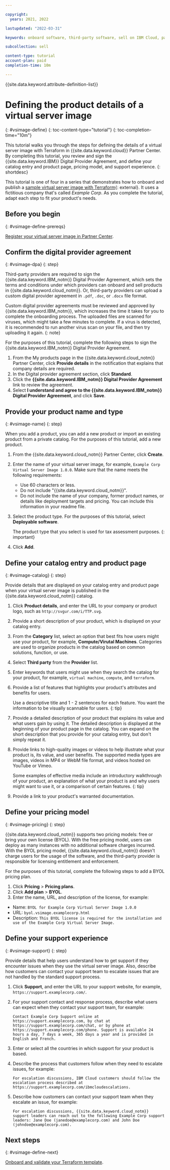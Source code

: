 ```yaml
---

copyright:
  years: 2021, 2022

lastupdated: "2022-03-31"

keywords: onboard software, third-party software, sell on IBM Cloud, partner center, virtual server image, virtual machine image, image, vm, vsi, product details, catalog entry, support, pricing, BYOL, terraform, catalog

subcollection: sell

content-type: tutorial
account-plan: paid
completion-time: 10m 

---
```


{{site.data.keyword.attribute-definition-list}}


# Defining the product details of a virtual server image
{: #vsimage-define}
{: toc-content-type="tutorial"} 
{: toc-completion-time="10m"} 

This tutorial walks you through the steps for defining the details of a virtual server image with Terraform in {{site.data.keyword.cloud}} Partner Center. By completing this tutorial, you review and sign the {{site.data.keyword.IBM}} Digital Provider Agreement, and define your catalog entry and product page, pricing model, and support experience. 
{: shortdesc}

This tutorial is one of four in a series that demonstrates how to onboard and publish a [sample virtual server image with Terraform](https://github.com/IBM-Cloud/isv-vsi-product-deploy-sample/tree/v1.0){: external}. It uses a fictitious company that's called *Example Corp*. As you complete the tutorial, adapt each step to fit your product's needs.

## Before you begin
{: #vsimage-define-prereqs}

[Register your virtual server image in Partner Center](/docs/sell?topic=sell-vsimage-register).

## Confirm the digital provider agreement
{: #vsimage-dpa}
{: step}

Third-party providers are required to sign the {{site.data.keyword.IBM_notm}} Digital Provider Agreement, which sets the terms and conditions under which providers can onboard and sell products in {{site.data.keyword.cloud_notm}}. Or, third-party providers can upload a custom digital provider agreement in `.pdf`, `.doc`, or `.docx` file format.

Custom digital provider agreements must be reviewed and approved by {{site.data.keyword.IBM_notm}}, which increases the time it takes for you to complete the onboarding process. The uploaded files are scanned for viruses, which might take a few minutes to complete. If a virus is detected, it is recommended to run another virus scan on your file, and then try uploading it again.
{: note}

For the purposes of this tutorial, complete the following steps to sign the {{site.data.keyword.IBM_notm}} Digital Provider Agreement. 

1. From the My products page in the {{site.data.keyword.cloud_notm}} Partner Center, click **Provide details** in the notification that explains that company details are required.
1. In the Digital provider agreement section, click **Standard**. 
1. Click the **{{site.data.keyword.IBM_notm}} Digital Provider Agreement** link to review the agreement. 
1. Select **I understand and agree to the {{site.data.keyword.IBM_notm}} Digital Provider Agreement**, and click **Save**.

## Provide your product name and type
{: #vsimage-name}
{: step}

When you add a product, you can add a new product or import an existing product from a private catalog. For the purposes of this tutorial, add a new product. 

1. From the {{site.data.keyword.cloud_notm}} Partner Center, click **Create**.
1. Enter the name of your virtual server image, for example, `Example Corp Virtual Server Image 1.0.0`. Make sure that the name meets the following requirements:
  
   * Use 60 characters or less.
   * Do not include "{{site.data.keyword.cloud_notm}}".
   * Do not include the name of your company, former product names, or details like deployment targets and pricing. You can include this information in your readme file. 

1. Select the product type. For the purposes of this tutorial, select **Deployable software**. 

    The product type that you select is used for tax assessment purposes.
    {: important}
    
1. Click **Add**.

## Define your catalog entry and product page
{: #vsimage-catalog}
{: step}

Provide details that are displayed on your catalog entry and product page when your virtual server image is published in the {{site.data.keyword.cloud_notm}} catalog.

1. Click **Product details**, and enter the URL to your company or product logo, such as `http://svgur.com/i/TTP.svg`.
1. Provide a short description of your product, which is displayed on your catalog entry. 
1. From the **Category** list, select an option that best fits how users might use your product, for example, **Compute/Virutal Machines**. Categories are used to organize products in the catalog based on common solutions, function, or use.
1. Select **Third party** from the **Provider** list.
1. Enter keywords that users might use when they search the catalog for your product, for example, `virtual machine`, `compute`, and `terraform`.
1. Provide a list of features that highlights your product's attributes and benefits for users.

   Use a descriptive title and 1 - 2 sentences for each feature. You want the information to be visually scannable for users.
   {: tip}

1. Provide a detailed description of your product that explains its value and what users gain by using it. The detailed description is displayed at the beginning of your product page in the catalog. You can expand on the short description that you provide for your catalog entry, but don't simply repeat it. 
1. Provide links to high-quality images or videos to help illustrate what your product is, its value, and user benefits. The supported media types are images, videos in MP4 or WebM file format, and videos hosted on YouTube or Vimeo.

   Some examples of effective media include an introductory walkthrough of your product, an explanation of what your product is and why users might want to use it, or a comparison of certain features. 
   {: tip}

1. Provide a link to your product's warranted documentation.

## Define your pricing model
{: #vsimage-pricing}
{: step}

{{site.data.keyword.cloud_notm}} supports two pricing models: free or bring your own license (BYOL). With the free pricing model, users can deploy as many instances with no additional software charges incurred. With the BYOL pricing model, {{site.data.keyword.cloud_notm}} doesn't charge users for the usage of the software, and the third-party provider is responsible for licensing entitlement and enforcement. 

For the purposes of this tutorial, complete the following steps to add a BYOL pricing plan. 

1. Click **Pricing** > **Pricing plans**.
1. Click **Add plan** > **BYOL**.
1. Enter the name, URL, and description of the license, for example: 

* Name: `BYOL for Example Corp Virtual Server Image 1.0.0`
* URL: `byol.vsimage.examplecorp.html`
* Description: `This BYOL license is required for the installation and use of the Example Corp Virtual Server Image.`

## Define your support experience
{: #vsimage-support}
{: step}

Provide details that help users understand how to get support if they encounter issues when they use the virtual server image. Also, describe how customers can contact your support team to escalate issues that are not handled by the standard support process.

1. Click **Support**, and enter the URL to your support website, for example, `https://support.examplecorp.com/`.
2. For your support contact and response process, describe what users can expect when they contact your support team, for example:

   `Contact Example Corp Support online at https://support.examplecorp.com, by chat at https://support.examplecorp.com/chat, or by phone at https://support.examplecorp.com/phone. Support is available 24 hours a day, 7 days a week, 365 days a year and is provided in English and French.`
  
3. Enter or select all the countries in which support for your product is based.
4. Describe the process that customers follow when they need to escalate issues, for example:

   `For escalation discussions, IBM Cloud customers should follow the escalation process described at https://support.examplecorp.com/ibmcloudescalations.`
  
5. Describe how customers can contact your support team when they escalate an issue, for example:

   `For escalation discussions, {{site.data.keyword.cloud_notm}} support leaders can reach out to the following Example Corp support leaders: Jane Doe (janedoe@examplecorp.com) and John Doe (johndoe@examplecorp.com).`

## Next steps
{: #vsimage-define-next}

[Onboard and validate your Terraform template](/docs/sell?topic=sell-vsimage-onboard). 
